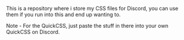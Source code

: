 This is a repository where i store my CSS files for Discord, you can use them if you run into this and end up wanting to. 

Note - For the QuickCSS, just paste the stuff in there into your own QuickCSS on Discord.
